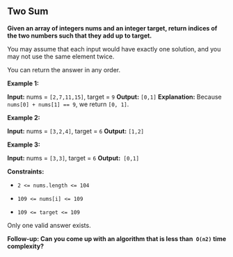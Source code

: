 ## Two Sum

**Given an array of integers nums and an integer target, return indices of the two numbers such that they add up to target.**

You may assume that each input would have exactly one solution, and you may not use the same element twice.

You can return the answer in any order.

 

**Example 1:**

**Input:** nums = `[2,7,11,15]`, target = `9`
**Output:** `[0,1]`
**Explanation:** Because `nums[0] + nums[1] == 9`, 
				      we return `[0, 1]`.

**Example 2:**

**Input:** nums = `[3,2,4]`, target = `6`
**Output:** `[1,2]`

**Example 3:**

**Input:** nums = `[3,3]`, target = `6`
**Output:**` [0,1]`
 

**Constraints:**

- `2 <= nums.length <= 104` 

- `109 <= nums[i] <= 109`

- `109 <= target <= 109`

Only one valid answer exists.
 

**Follow-up: Can you come up with an algorithm that is less than` O(n2)` time complexity?**
